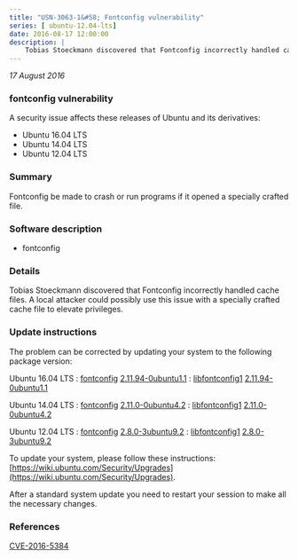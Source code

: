 ```yaml
---
title: "USN-3063-1&#58; Fontconfig vulnerability"
series: [ ubuntu-12.04-lts]
date: 2016-08-17 12:00:00
description: |
    Tobias Stoeckmann discovered that Fontconfig incorrectly handled cache files. A local attacker could possibly use this issue with a specially crafted cache file to elevate privileges. 
--- 
```

 
 

*17 August 2016*

### fontconfig vulnerability

A security issue affects these releases of Ubuntu and its derivatives:

* Ubuntu 16.04 LTS
* Ubuntu 14.04 LTS
* Ubuntu 12.04 LTS

### Summary

Fontconfig be made to crash or run programs if it opened a specially crafted file.

### Software description

* fontconfig 

### Details

Tobias Stoeckmann discovered that Fontconfig incorrectly handled cache files. A local attacker could possibly use this issue with a specially crafted cache file to elevate privileges. 

### Update instructions

The problem can be corrected by updating your system to the following package version:

Ubuntu 16.04 LTS
 : [fontconfig](https://launchpad.net/ubuntu/+source/fontconfig) <span> [2.11.94-0ubuntu1.1](https://launchpad.net/ubuntu/+source/fontconfig/2.11.94-0ubuntu1.1) </span> 
 : [libfontconfig1](https://launchpad.net/ubuntu/+source/fontconfig) <span> [2.11.94-0ubuntu1.1](https://launchpad.net/ubuntu/+source/fontconfig/2.11.94-0ubuntu1.1) </span> 

Ubuntu 14.04 LTS
 : [fontconfig](https://launchpad.net/ubuntu/+source/fontconfig) <span> [2.11.0-0ubuntu4.2](https://launchpad.net/ubuntu/+source/fontconfig/2.11.0-0ubuntu4.2) </span> 
 : [libfontconfig1](https://launchpad.net/ubuntu/+source/fontconfig) <span> [2.11.0-0ubuntu4.2](https://launchpad.net/ubuntu/+source/fontconfig/2.11.0-0ubuntu4.2) </span> 

Ubuntu 12.04 LTS
 : [fontconfig](https://launchpad.net/ubuntu/+source/fontconfig) <span> [2.8.0-3ubuntu9.2](https://launchpad.net/ubuntu/+source/fontconfig/2.8.0-3ubuntu9.2) </span> 
 : [libfontconfig1](https://launchpad.net/ubuntu/+source/fontconfig) <span> [2.8.0-3ubuntu9.2](https://launchpad.net/ubuntu/+source/fontconfig/2.8.0-3ubuntu9.2) </span> 

To update your system, please follow these instructions: [https://wiki.ubuntu.com/Security/Upgrades](https://wiki.ubuntu.com/Security/Upgrades).

After a standard system update you need to restart your session to make all the necessary changes. 

### References

 
 [CVE-2016-5384](http://people.ubuntu.com/~ubuntu-security/cve/CVE-2016-5384)
 


